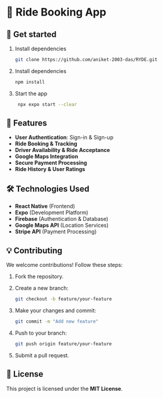 # 🚖 Ride Booking App

## 👋 Get started

1. Install dependencies

   ```bash
   git clone https://github.com/aniket-2003-das/RYDE.git
   ```

2. Install dependencies

   ```bash
   npm install
   ```

3. Start the app

   ```bash
    npx expo start --clear
   ```

## 📌 Features

- **User Authentication**: Sign-in & Sign-up
- **Ride Booking & Tracking**
- **Driver Availability & Ride Acceptance**
- **Google Maps Integration**
- **Secure Payment Processing**
- **Ride History & User Ratings**

## 🛠 Technologies Used

- **React Native** (Frontend)
- **Expo** (Development Platform)
- **Firebase** (Authentication & Database)
- **Google Maps API** (Location Services)
- **Stripe API** (Payment Processing)

## 💡 Contributing

We welcome contributions! Follow these steps:

1. Fork the repository.
2. Create a new branch:

   ```sh
   git checkout -b feature/your-feature
   ```

3. Make your changes and commit:

   ```sh
   git commit -m "Add new feature"
   ```

4. Push to your branch:

   ```sh
   git push origin feature/your-feature
   ```

5. Submit a pull request.

## 📜 License

This project is licensed under the **MIT License**.
